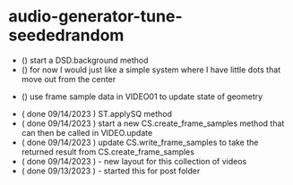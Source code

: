 # audio-generator-tune-seededrandom

<!-- ----------
  DSD.background
----------- -->
* () start a DSD.background method
* () for now I would just like a simple system where I have little dots that move out from the center

<!-- ----------
  CS.create_frame_samples
----------- -->
* () use frame sample data in VIDEO01 to update state of geometry

<!-- ----------
  DONE
----------- -->
* ( done 09/14/2023 ) ST.applySQ method
* ( done 09/14/2023 ) start a new CS.create\_frame\_samples method that can then be called in VIDEO.update
* ( done 09/14/2023 ) update CS.write\_frame\_samples to take the returned result from CS.create\_frame\_samples
* ( done 09/14/2023 ) - new layout for this collection of videos
* ( done 09/13/2023 ) - started this for post folder